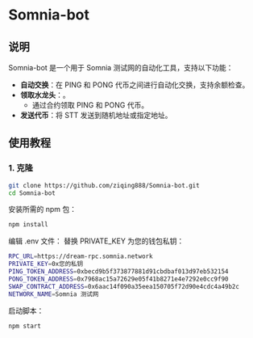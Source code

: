 # Somnia-bot

## 说明

Somnia-bot 是一个用于 Somnia 测试网的自动化工具，支持以下功能：
- **自动交换**：在 PING 和 PONG 代币之间进行自动化交换，支持余额检查。
- **领取水龙头**：。
  - 通过合约领取 PING 和 PONG 代币。
- **发送代币**：将 STT 发送到随机地址或指定地址。


## 使用教程

### 1. 克隆

```bash
git clone https://github.com/ziqing888/Somnia-bot.git 
cd Somnia-bot
```
安装所需的 npm 包：
```bash
npm install
```
编辑 .env 文件：
替换 PRIVATE_KEY 为您的钱包私钥：
```bash
RPC_URL=https://dream-rpc.somnia.network
PRIVATE_KEY=0x您的私钥
PING_TOKEN_ADDRESS=0xbecd9b5f373877881d91cbdbaf013d97eb532154
PONG_TOKEN_ADDRESS=0x7968ac15a72629e05f41b8271e4e7292e0cc9f90
SWAP_CONTRACT_ADDRESS=0x6aac14f090a35eea150705f72d90e4cdc4a49b2c
NETWORK_NAME=Somnia 测试网
```
启动脚本：
```bash
npm start
```
